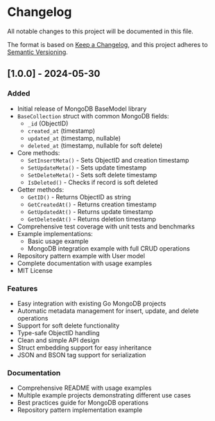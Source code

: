 # Changelog

All notable changes to this project will be documented in this file.

The format is based on [Keep a Changelog](https://keepachangelog.com/en/1.0.0/),
and this project adheres to [Semantic Versioning](https://semver.org/spec/v2.0.0.html).

## [1.0.0] - 2024-05-30

### Added
- Initial release of MongoDB BaseModel library
- `BaseCollection` struct with common MongoDB fields:
  - `_id` (ObjectID)
  - `created_at` (timestamp)
  - `updated_at` (timestamp, nullable)
  - `deleted_at` (timestamp, nullable for soft delete)
- Core methods:
  - `SetInsertMeta()` - Sets ObjectID and creation timestamp
  - `SetUpdateMeta()` - Sets update timestamp
  - `SetDeleteMeta()` - Sets soft delete timestamp
  - `IsDeleted()` - Checks if record is soft deleted
- Getter methods:
  - `GetID()` - Returns ObjectID as string
  - `GetCreatedAt()` - Returns creation timestamp
  - `GetUpdatedAt()` - Returns update timestamp
  - `GetDeletedAt()` - Returns deletion timestamp
- Comprehensive test coverage with unit tests and benchmarks
- Example implementations:
  - Basic usage example
  - MongoDB integration example with full CRUD operations
- Repository pattern example with User model
- Complete documentation with usage examples
- MIT License

### Features
- Easy integration with existing Go MongoDB projects
- Automatic metadata management for insert, update, and delete operations
- Support for soft delete functionality
- Type-safe ObjectID handling
- Clean and simple API design
- Struct embedding support for easy inheritance
- JSON and BSON tag support for serialization

### Documentation
- Comprehensive README with usage examples
- Multiple example projects demonstrating different use cases
- Best practices guide for MongoDB operations
- Repository pattern implementation example 